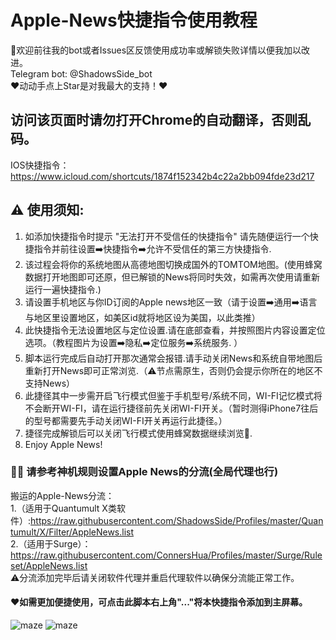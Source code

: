 # Apple-News快捷指令使用教程 

👏欢迎前往我的bot或者Issues区反馈使用成功率或解锁失败详情以便我加以改进。  
Telegram bot:  @ShadowsSide_bot  
❤️动动手点上Star是对我最大的支持！❤️  

## 访问该页面时请勿打开Chrome的自动翻译，否则乱码。

IOS快捷指令：https://www.icloud.com/shortcuts/1874f152342b4c22a2bb094fde23d217

## ⚠️ 使用须知:  
1. 如添加快捷指令时提示 "无法打开不受信任的快捷指令" 请先随便运行一个快捷指令并前往设置➡️快捷指令➡️允许不受信任的第三方快捷指令.  
2. 该过程会将你的系统地图从高德地图切换成国外的TOMTOM地图。(使用蜂窝数据打开地图即可还原，但已解锁的News将同时失效，如需再次使用请重新运行一遍快捷指令.)  
3. 请设置手机地区与你ID订阅的Apple news地区一致（请于设置➡️通用➡️语言与地区里设置地区，如美区id就将地区设为美国，以此类推）  
4. 此快捷指令无法设置地区与定位设置.请在底部查看，并按照图片内容设置定位选项。（教程图片为设置➡️隐私➡️定位服务➡️系统服务. ）
5. 脚本运行完成后自动打开那次通常会报错.请手动关闭News和系统自带地图后重新打开News即可正常浏览.（⚠️节点需原生，否则仍会提示你所在的地区不支持News）
6. 此捷径其中一步需开启飞行模式但鉴于手机型号/系统不同，WI-FI记忆模式将不会断开WI-FI，请在运行捷径前先关闭WI-FI开关。（暂时测得iPhone7往后的型号都需要先手动关闭WI-FI开关再运行此捷径。） 
7. 捷径完成解锁后可以关闭飞行模式使用蜂窝数据继续浏览🥳.
8. Enjoy Apple News!

### 💁🏻‍ 请参考神机规则设置Apple News的分流(全局代理也行)  

搬运的Apple-News分流：  
1.（适用于Quantumult X类软件）:https://raw.githubusercontent.com/ShadowsSide/Profiles/master/Quantumult/X/Filter/AppleNews.list  
2.（适用于Surge）：https://raw.githubusercontent.com/ConnersHua/Profiles/master/Surge/Ruleset/AppleNews.list  
⚠️分流添加完毕后请关闭软件代理并重启代理软件以确保分流能正常工作。  

#### ❤️如需更加便捷使用，可点击此脚本右上角"..."将本快捷指令添加到主屏幕。  

 
![maze](https://github.com/ShadowsSide/-Apple-New/blob/master/IMAGE%202020-06-02%2001:43:20.jpg)
![maze](https://github.com/ShadowsSide/-Apple-New/blob/master/IMAGE%202020-06-02%2001:43:24.jpg)   

